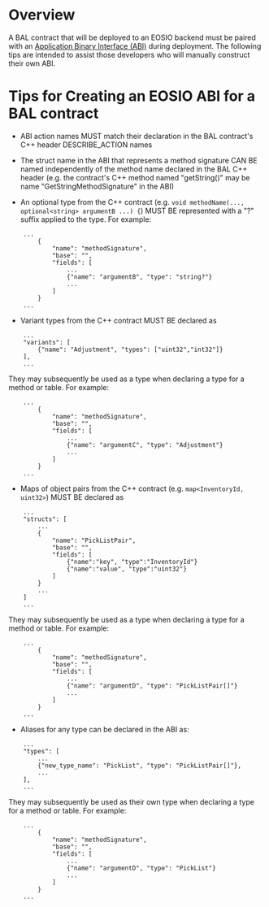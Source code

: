 # Overview

A BAL contract that will be deployed to an EOSIO backend must be paired with an [Application Binary Interface (ABI)](https://developers.eos.io/manuals/eosio.cdt/latest/best-practices/abi/understanding-abi-files) during deployment.  The following tips are intended to assist those developers who will manually construct their own ABI.

# Tips for Creating an EOSIO ABI for a BAL contract

- ABI action names MUST match their declaration in the BAL contract's C++ header DESCRIBE_ACTION names

- The struct name in the ABI that represents a method signature CAN BE named independently of the method name declared in the BAL C++ header (e.g. the contract's C++ method named "getString()" may be name "GetStringMethodSignature" in the ABI)

- An optional type from the C++ contract (e.g. `void methodName(..., optional<string> argumentB ...) {`) MUST BE represented with a "?" suffix applied to the type.  For example:

```
    ...
        {
            "name": "methodSignature",
            "base": "",
            "fields": [
                ...
                {"name": "argumentB", "type": "string?"}
                ...
            ]
        }
    ...
```

- Variant types from the C++ contract MUST BE declared as

```
    ...
    "variants": [
        {"name": "Adjustment", "types": ["uint32","int32"]}
    ],
    ...
```

They may subsequently be used as a type when declaring a type for a method or table.  For example:

```
    ...
        {
            "name": "methodSignature",
            "base": "",
            "fields": [
                ...
                {"name": "argumentC", "type": "Adjustment"}
                ...
            ]
        }
    ...
```


- Maps of object pairs from the C++ contract (e.g. `map<InventoryId, uint32>`) MUST BE declared as

```
    ...
    "structs": [
        ...
        {
            "name": "PickListPair",
            "base": "",
            "fields": [
                {"name":"key", "type":"InventoryId"}
                {"name":"value", "type":"uint32"}
            ]
        }
        ...
    ]
    ...
```

They may subsequently be used as a type when declaring a type for a method or table.  For example:

```
    ...
        {
            "name": "methodSignature",
            "base": "",
            "fields": [
                ...
                {"name": "argumentD", "type": "PickListPair[]"}
                ...
            ]
        }
    ...
```

- Aliases for any type can be declared in the ABI as:

```
    ...
    "types": [
        ...
        {"new_type_name": "PickList", "type": "PickListPair[]"},
        ...
    ],
    ...
```

They may subsequently be used as their own type when declaring a type for a method or table.  For example:


```
    ...
        {
            "name": "methodSignature",
            "base": "",
            "fields": [
                ...
                {"name": "argumentD", "type": "PickList"}
                ...
            ]
        }
    ...
```


